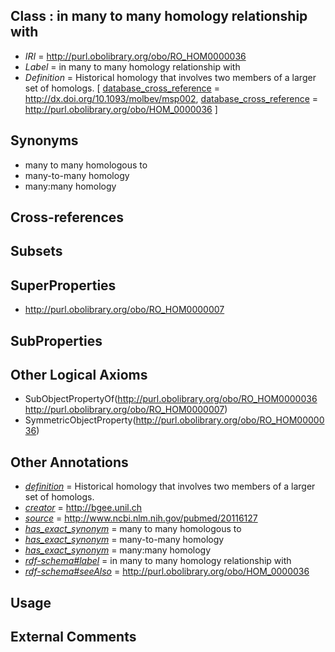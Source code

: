 
## Class : in many to many homology relationship with

 * *IRI* = http://purl.obolibrary.org/obo/RO_HOM0000036
 * *Label* = in many to many homology relationship with
 * *Definition* = Historical homology that involves two members of a larger set of homologs. [ [database_cross_reference](../../ef/oboInOwl#hasDbXref.md) = http://dx.doi.org/10.1093/molbev/msp002, [database_cross_reference](../../ef/oboInOwl#hasDbXref.md) = http://purl.obolibrary.org/obo/HOM_0000036 ]

## Synonyms

 * many to many homologous to
 * many-to-many homology
 * many:many homology 

## Cross-references


## Subsets


## SuperProperties

 * <http://purl.obolibrary.org/obo/RO_HOM0000007>

## SubProperties


## Other Logical Axioms

 * SubObjectPropertyOf(<http://purl.obolibrary.org/obo/RO_HOM0000036> <http://purl.obolibrary.org/obo/RO_HOM0000007>)
 * SymmetricObjectProperty(<http://purl.obolibrary.org/obo/RO_HOM0000036>)

## Other Annotations

 * *[definition](../../IAO/15/IAO_0000115.md)* = Historical homology that involves two members of a larger set of homologs.
 * *[creator](../../or/creator.md)* = http://bgee.unil.ch
 * *[source](../../ce/source.md)* = http://www.ncbi.nlm.nih.gov/pubmed/20116127
 * *[has_exact_synonym](../../ym/oboInOwl#hasExactSynonym.md)* = many to many homologous to
 * *[has_exact_synonym](../../ym/oboInOwl#hasExactSynonym.md)* = many-to-many homology
 * *[has_exact_synonym](../../ym/oboInOwl#hasExactSynonym.md)* = many:many homology 
 * *[rdf-schema#label](../../el/rdf-schema#label.md)* = in many to many homology relationship with
 * *[rdf-schema#seeAlso](../../so/rdf-schema#seeAlso.md)* = http://purl.obolibrary.org/obo/HOM_0000036

## Usage


## External Comments

